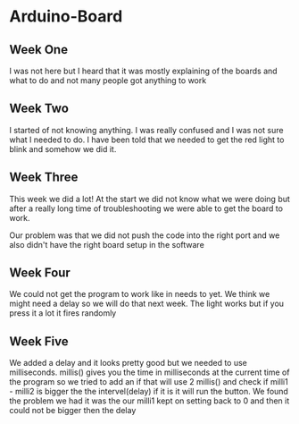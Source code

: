 # Arduino-Board
## Week One
I was not here but I heard that it was mostly explaining of the boards and what to do and not many people got anything to work
## Week Two
I started of not knowing anything. I was really confused and I was not sure what I needed to do.
I have been told that we needed to get the red light to blink and somehow we did it.
## Week Three
This week we did a lot! At the start we did not know what we were doing 
but after a really long time of troubleshooting we were able to get the board to work.

Our problem was that we did not push the code into the right port and we also didn't have the right board setup in the software
## Week Four
We could not get the program to work like in needs to yet. We think we might need a delay so we will do that next week. The light works but if you press it a lot it fires randomly
## Week Five
We added a delay and it looks pretty good but we needed to use milliseconds. millis() gives you the time in milliseconds at the current time of the program so we tried to add an if that will use 2 millis() and check if milli1 - milli2 is bigger the the intervel(delay) if it is it will run the button. We found the problem we had it was the our milli1 kept on setting back to 0 and then it could not be bigger then the delay

